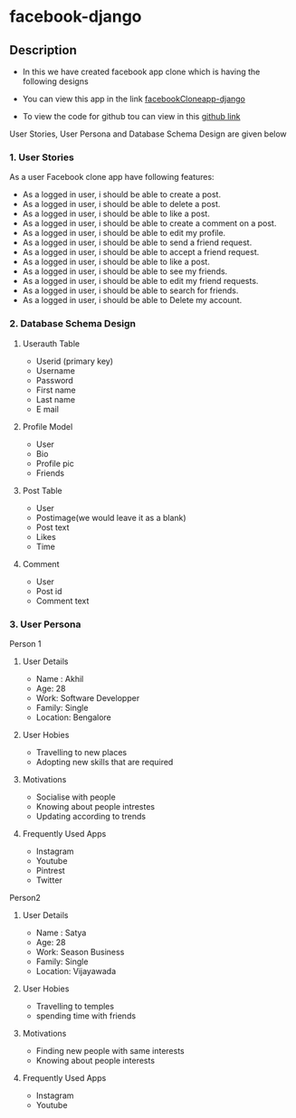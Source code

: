 # facebook-django

## Description
- In this we have created facebook app clone which is having the following designs 

- You can view this app in the link
[facebookCloneapp-django](https://facebook-django-akhil.herokuapp.com/)

- To view the code for github tou can view in this [github link](https://github.com/abai118/facebook-django)


User Stories, User Persona and Database Schema Design are given below 

### 1. User Stories

As a user Facebook clone app have following features:
- As a logged in user, i should be able to create a post.
- As a logged in user, i should be able to delete a post.
- As a logged in user, i should be able to like a post.
- As a logged in user, i should be able to create a comment on a post.
- As a logged in user, i should be able to edit my profile.
- As a logged in user, i should be able to send a friend request.
- As a logged in user, i should be able to accept a friend request.
- As a logged in user, i should be able to like a post.
- As a logged in user, i should be able to see my friends.
- As a logged in user, i should be able to edit my friend requests.
- As a logged in user, i should be able to search for friends.
- As a logged in user, i should be able to Delete my account.

### 2. Database Schema Design

  1. Userauth Table

     - Userid (primary key)
     - Username
     - Password
     - First name
     - Last name
     - E mail

  2. Profile Model
     - User
     - Bio
     - Profile pic
     - Friends
    
  3. Post Table
     - User
     - Postimage(we would leave it as a blank)
     - Post text
     - Likes
     - Time

  4. Comment
     - User
     - Post id
     - Comment text


### 3. User Persona
Person 1

1. User Details
   - Name : Akhil
   - Age: 28
   - Work: Software Developper
   - Family: Single
   - Location: Bengalore

2. User Hobies
   - Travelling to new places
   - Adopting new skills that are required

3. Motivations
   - Socialise with people
   - Knowing about people intrestes
   - Updating according to trends

4. Frequently Used Apps
   - Instagram
   - Youtube
   - Pintrest
   - Twitter


Person2

1. User Details
   - Name : Satya
   - Age: 28
   - Work: Season Business
   - Family: Single
   - Location: Vijayawada

2. User Hobies
   - Travelling to temples
   - spending time with friends

3. Motivations
   - Finding new people with same interests
   - Knowing about people interests
  
4. Frequently Used Apps
   - Instagram
   - Youtube